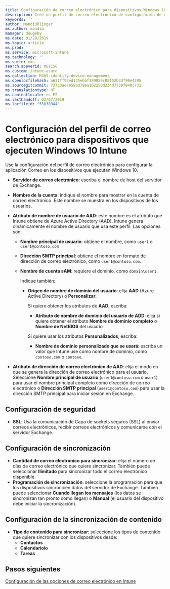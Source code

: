 ```yaml
---
title: Configuración de correo electrónico para dispositivos Windows 10 en Microsoft Intune - Azure | Microsoft Docs
description: Cree un perfil de correo electrónico de configuración de dispositivos que use servidores de Exchange y recupere los atributos de Azure Active Directory. También puede habilitar SSL y sincronizar el correo electrónico y los programas en dispositivos Windows 10 con Microsoft Intune.
keywords: ''
author: MandiOhlinger
ms.author: mandia
manager: dougeby
ms.date: 01/29/2019
ms.topic: article
ms.prod: ''
ms.service: microsoft-intune
ms.technology: ''
ms.suite: ems
search.appverid: MET150
ms.custom: intune-azure
ms.collection: M365-identity-device-management
ms.openlocfilehash: a631ff93ed135ebbf389059c08f52b3df90e4295
ms.sourcegitcommit: 727c3ae7659ad79ea162250d234d7730f840c731
ms.translationtype: HT
ms.contentlocale: es-ES
ms.lasthandoff: 02/07/2019
ms.locfileid: "55838944"
---
```

# <a name="email-profile-settings-for-devices-running-windows-10---intune"></a>Configuración del perfil de correo electrónico para dispositivos que ejecuten Windows 10 Intune

Use la configuración del perfil de correo electrónico para configurar la aplicación Correo en los dispositivos que ejecutan Windows 10.

- **Servidor de correo electrónico**: escriba el nombre de host del servidor de Exchange.
- **Nombre de la cuenta**: indique el nombre para mostrar en la cuenta de correo electrónico. Este nombre se muestra en los dispositivos de los usuarios.
- **Atributo de nombre de usuario de AAD**: este nombre es el atributo que Intune obtiene de Azure Active Directory (AAD). Intune genera dinámicamente el nombre de usuario que usa este perfil. Las opciones son:
  - **Nombre principal de usuario**: obtiene el nombre, como `user1` o `user1@contoso.com`
  - **Dirección SMTP principal**: obtiene el nombre en formato de dirección de correo electrónico, como `user1@contoso.com`.
  - **Nombre de cuenta sAM**: requiere el dominio, como `domain\user1`.

    Indique también:  
    - **Origen de nombre de dominio del usuario**: elija **AAD** (Azure Active Directory) o **Personalizar**.

      Si quiere obtener los atributos de **AAD**, escriba:
      - **Atributo de nombre de dominio del usuario de ADD**: elija si quiere obtener el atributo **Nombre de dominio completo** o **Nombre de NetBIOS** del usuario

      Si quiere usar los atributos **Personalizados**, escriba:
      - **Nombre de dominio personalizado que se usará**: escriba un valor que Intune use como nombre de dominio, como `contoso.com` o `contoso`.

- **Atributo de dirección de correo electrónico de AAD**: elija el modo en que se genera la dirección de correo electrónico para el usuario. Seleccione **Nombre principal de usuario** (`user1@contoso.com` o `user1`) para usar el nombre principal completo como dirección de correo electrónico o **Dirección SMTP principal** (`user1@contoso.com`) para usar la dirección SMTP principal para iniciar sesión en Exchange.

## <a name="security-settings"></a>Configuración de seguridad

- **SSL**: Usa la comunicación de Capa de sockets seguros (SSL) al enviar correos electrónicos, recibir correos electrónicos y comunicarse con el servidor Exchange.

## <a name="synchronization-settings"></a>Configuración de sincronización

- **Cantidad de correo electrónico para sincronizar**: elija el número de días de correo electrónico que quiere sincronizar. También puede seleccionar **Ilimitado** para sincronizar todo el correo electrónico disponible.
- **Programación de sincronización**: seleccione la programación para que los dispositivos sincronicen datos del servidor de Exchange. También puede seleccionar **Cuando llegan los mensajes** (los datos se sincronizan tan pronto como llegan) o **Manual** (el usuario del dispositivo debe iniciar la sincronización).

## <a name="content-sync-settings"></a>Configuración de la sincronización de contenido

- **Tipo de contenido para sincronizar**: seleccione los tipos de contenido que quiere sincronizar con los dispositivos desde:
  - **Contactos**
  - **Calendarioio**
  - **Tareas**

## <a name="next-steps"></a>Pasos siguientes
[Configuración de las opciones de correo electrónico en Intune](email-settings-configure.md)
